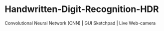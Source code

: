# Handwritten-Digit-Recognition-HDR
Convolutional Neural Network (CNN) | GUI Sketchpad | Live Web-camera
